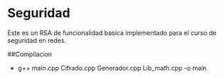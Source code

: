 # Seguridad

Este es un RSA de funcionalidad basica implementado para el curso de seguridad en redes.

##Compilacion

- g++ main.cpp Cifrado.cpp Generador.cpp Lib_math.cpp -o main
